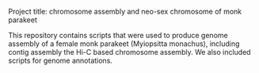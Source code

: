 Project title:
chromosome assembly and neo-sex chromosome of monk parakeet

This repository contains scripts that were used to produce genome assembly of a female monk parakeet (Myiopsitta monachus), including contig assembly the Hi-C based chromosome assembly. We also included scripts for genome annotations. 
